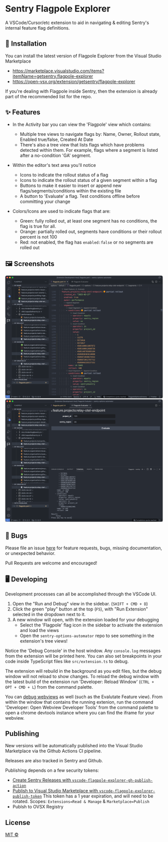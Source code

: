 # Sentry Flagpole Explorer

A VSCode/Cursor/etc extension to aid in navigating & editing Sentry's internal feature flag definitions.


## 🚀 Installation

You can install the latest version of Flagpole Explorer from the Visual Studio Marketplace

 - https://marketplace.visualstudio.com/items?itemName=getsentry.flagpole-explorer
 - https://open-vsx.org/extension/getsentry/flagpole-explorer

If you're dealing with Flagpole inside Sentry, then the extension is already part of the recommended list for the repo.


## ✨ Features

- In the Activity bar you can view the 'Flagpole' view which contains:
    - Multiple tree views to navigate flags by: Name, Owner, Rollout state, Enabled true/false, Created At Date
    - There's also a tree view that lists flags which have problems detected within them. For example, flags where a segment is listed after a no-condition 'GA' segment.
    
- Within the editor's text area you'll notice
    - Icons to indicate the rollout status of a flag
    - Icons to indicate the rollout status of a given segment within a flag
    - Buttons to make it easier to insert or append new flags/segments/conditions within the existing file
    - A button to 'Evaluate' a flag. Test conditions offline before committing your change

- Colors/Icons are used to indicate flags that are:
    - Green: fully rolled out, at least one segment has no conditions, the flag is true for all.
    - Orange: partially rolled out, segments have conditions or their rollout percent is not 100
    - Red: not enabled, the flag has `enabled:false` or no segments are rolled out


## 🖼️ Screenshots

![](./example-vscode-views.png)
![](./example-vscode-evaluate.png)


## 🐛 Bugs

Please file an issue [here](https://github.com/getsentry/vscode-flagpole-explorer/issues) for feature requests, bugs, missing documentation, or unexpected behavior.

Pull Requests are welcome and encouraged!


## 🖥️ Developing

Development processes can all be accomplished through the VSCode UI.

1. Open the "Run and Debug" view in the sidebar. (`SHIFT + CMD + D`)
2. Click the green "play" button at the top (`F5`), with "Run Extension" selected in the dropdown next to it.
3. A new window will open, with the extension loaded for your debugging
    - Select the 'Flagpole' flag icon in the sidebar to activate the extension and load the views
    - Open the `sentry-options-automator` repo to see something in the extension's tree views!

Notice the 'Debug Console' in the host window. Any `console.log` messages from the extension will be printed here. You can also set breakpoints in your code inside TypeScript files like `src/extension.ts` to debug.

The extension will rebuild in the background as you edit files, but the debug window will not reload to show changes.
To reload the debug window with the latest build of the extension run 'Developer: Reload Window' (`CTRL + OPT + CMD + L`) from the command palette.

You can [debug webviews](https://code.visualstudio.com/api/extension-guides/webview#inspecting-and-debugging-webviews) as well (such as the Evalutate Feature view). From within the window that contains the running extenion, run the command 'Developer: Open Webview Developer Tools' from the command palette to open a chrome devtools instance where you can find the iframe for your webview.


## Publishing

New versions will be automatically published into the Visual Studio Marketplace via the Github Actions CI pipeline.

Releases are also tracked in Sentry and Github. 

Publishing depends on a few security tokens:
- [Create Sentry Releases with `vscode-flagpole-explorer-gh-publish-action`](https://sentry.sentry.io/settings/auth-tokens/581410/)
- [Publish to Visual Studio Marketplace with `vscode-flagpole-explorer-publish-token`](https://dev.azure.com/ecosystem-member-1/_usersSettings/tokens)
    This token has a 1 year expiration, and will need to be rotated.
    Scopes: `Extensions=Read & Manage` & `Marketplace=Publish`
- Publsh to OVSX Registry


## License

[MIT ©](https://github.com/getsentry/vscode-flagpole-explorer/blob/main/LICENSE)
